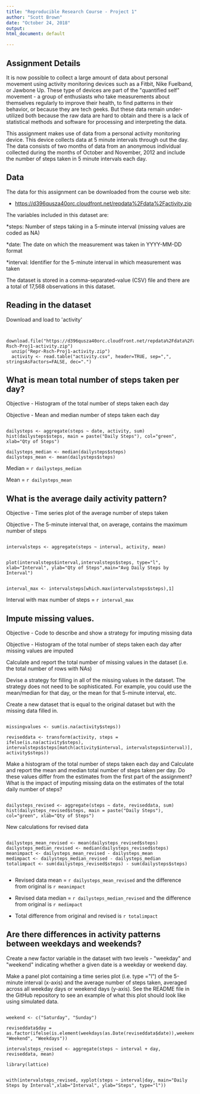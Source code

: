 ```yaml
---
title: "Reproducible Research Course - Project 1"
author: "Scott Brown"
date: "October 24, 2018"
output:
html_document: default

---
```


## Assignment Details

It is now possible to collect a large amount of data about personal movement using activity monitoring devices such as a Fitbit, Nike Fuelband, or Jawbone Up. These type of devices are part of the "quantified self" movement - a group of enthusiasts who take measurements about themselves regularly to improve their health, to find patterns in their behavior, or because they are tech geeks. But these data remain under-utilized both because the raw data are hard to obtain and there is a lack of statistical methods and software for processing and interpreting the data.

This assignment makes use of data from a personal activity monitoring device. This device collects data at 5 minute intervals through out the day. The data consists of two months of data from an anonymous individual collected during the months of October and November, 2012 and include the number of steps taken in 5 minute intervals each day.


## Data

The data for this assignment can be downloaded from the course web site:

* https://d396qusza40orc.cloudfront.net/repdata%2Fdata%2Factivity.zip

The variables included in this dataset are:

*steps: Number of steps taking in a 5-minute interval (missing values are coded as NA)

*date: The date on which the measurement was taken in YYYY-MM-DD format

*interval: Identifier for the 5-minute interval in which measurement was taken

The dataset is stored in a comma-separated-value (CSV) file and there are a total of 17,568 observations in this dataset.



## Reading in the dataset


Download and load to 'activity' 

```{r}

  download.file("https://d396qusza40orc.cloudfront.net/repdata%2Fdata%2Factivity.zip","Repr-Rsch-Proj1-activity.zip")
  unzip("Repr-Rsch-Proj1-activity.zip")
  activity <- read.table("activity.csv", header=TRUE, sep=",", stringsAsFactors=FALSE, dec=".")

```


## What is mean total number of steps taken per day?

Objective - Histogram of the total number of steps taken each day

Objective - Mean and median number of steps taken each day

```{r} 

dailysteps <- aggregate(steps ~ date, activity, sum)
hist(dailysteps$steps, main = paste("Daily Steps"), col="green", xlab="Qty of Steps")

dailysteps_median <- median(dailysteps$steps)
dailysteps_mean <- mean(dailysteps$steps)

```

Median = `r dailysteps_median`

Mean = `r dailysteps_mean`



## What is the average daily activity pattern?

Objective - Time series plot of the average number of steps taken

Objective - The 5-minute interval that, on average, contains the maximum number of steps



```{r}

intervalsteps <- aggregate(steps ~ interval, activity, mean)


plot(intervalsteps$interval,intervalsteps$steps, type="l", xlab="Interval", ylab="Qty of Steps",main="Avg Daily Steps by Interval")


interval_max <- intervalsteps[which.max(intervalsteps$steps),1]

```


Interval with max number of steps = `r interval_max`


## Impute missing values. 

Objective - Code to describe and show a strategy for imputing missing data

Objective - Histogram of the total number of steps taken each day after missing values are imputed



Calculate and report the total number of missing values in the dataset (i.e. the total number of rows with NAs)

Devise a strategy for filling in all of the missing values in the dataset. The strategy does not need to be sophisticated. For example, you could use the mean/median for that day, or the mean for that 5-minute interval, etc.

Create a new dataset that is equal to the original dataset but with the missing data filled in.

```{r}

missingvalues <- sum(is.na(activity$steps))

reviseddata <- transform(activity, steps = ifelse(is.na(activity$steps), intervalsteps$steps[match(activity$interval, intervalsteps$interval)], activity$steps))

```



Make a histogram of the total number of steps taken each day and Calculate and report the mean and median total number of steps taken per day. Do these values differ from the estimates from the first part of the assignment? What is the impact of imputing missing data on the estimates of the total daily number of steps?

```{r}

dailysteps_revised <- aggregate(steps ~ date, reviseddata, sum)
hist(dailysteps_revised$steps, main = paste("Daily Steps"), col="green", xlab="Qty of Steps")

```



New calculations for revised data

```{r}

dailysteps_mean_revised <- mean(dailysteps_revised$steps)
dailysteps_median_revised <- median(dailysteps_revised$steps)
meanimpact <- dailysteps_mean_revised - dailysteps_mean
medimpact <- dailysteps_median_revised - dailysteps_median
totalimpact <- sum(dailysteps_revised$steps) - sum(dailysteps$steps)


```



* Revised data mean = `r dailysteps_mean_revised` and the difference from original is `r meanimpact`

* Revised data median = `r dailysteps_median_revised` and the difference from original is `r medimpact`

* Total difference from original and revised is `r totalimpact` 




## Are there differences in activity patterns between weekdays and weekends?

Create a new factor variable in the dataset with two levels - "weekday" and "weekend" indicating whether a given date is a weekday or weekend day.

Make a panel plot containing a time series plot (i.e. type ="l") of the 5-minute interval (x-axis) and the average number of steps taken, averaged across all weekday days or weekend days (y-axis). See the README file in the GitHub repository to see an example of what this plot should look like using simulated data. 

``` {r}

weekend <- c("Saturday", "Sunday")

reviseddata$day = as.factor(ifelse(is.element(weekdays(as.Date(reviseddata$date)),weekend), "Weekend", "Weekdays"))

intervalsteps_revised <- aggregate(steps ~ interval + day, reviseddata, mean)

library(lattice)


with(intervalsteps_revised, xyplot(steps ~ interval|day, main="Daily Steps by Interval",xlab="Interval", ylab="Steps", type="l"))


```